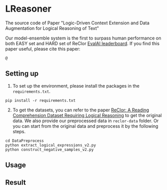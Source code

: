 # LReasoner
The source code of Paper "Logic-Driven Context Extension and Data Augmentation for Logical Reasoning of Text"

Our model-ensemble system is the first to surpass human performance on both EASY set and HARD set of ReClor [EvalAI leaderboard](https://evalai.cloudcv.org/web/challenges/challenge-page/503/leaderboard/1347). If you find this paper useful, please cite this paper:
```
@
```

## Setting up
1. To set up the environment, please install the packages in the `requirements.txt`.
```
pip install -r requirements.txt
```

2. To get the datasets, you can refer to the paper [ReClor: A Reading Comprehension Dataset Requiring Logical Reasoning](https://openreview.net/pdf?id=HJgJtT4tvB) to get the original data. We also provide our preprocessed data in `reclor-data` folder. Or you can start from the original data and preprocess it by the following steps.
```
cd DataPreprocess
python extract_logical_expressions_v2.py
python construct_negative_samples_v2.py
```

## Usage


## Result

